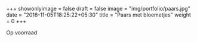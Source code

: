 +++
showonlyimage = false
draft = false
image = "img/portfolio/paars.jpg"
date = "2016-11-05T18:25:22+05:30"
title = "Paars met bloemetjes"
weight = 0
+++

Op voorraad

